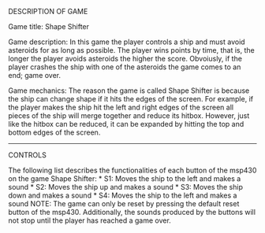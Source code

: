 DESCRIPTION OF GAME

Game title: Shape Shifter

Game description: In this game the player controls a ship 
and must avoid asteroids for as long as possible. The 
player wins points by time, that is, the longer the
player avoids asteroids the higher the score. Obvoiusly,
if the player crashes the ship with one of the asteroids
the game comes to an end; game over.

Game mechanics: The reason the game is called Shape 
Shifter is because the ship can change shape if it hits
the edges of the screen. For example, if the player 
makes the ship hit the left and right edges of the screen
all pieces of the ship will merge together and reduce its 
hitbox. However, just like the hitbox can be reduced, it 
can be expanded by hitting the top and bottom edges of 
the screen. 

---------------------------------------------------------

CONTROLS

The following list describes the functionalities of each
button of the msp430 on the game Shape Shifter:
    * S1: Moves the ship to the left and makes a sound
    * S2: Moves the ship up and makes a sound
    * S3: Moves the ship down and makes a sound
    * S4: Moves the ship to the left and makes a sound
NOTE: The game can only be reset by pressing the default
reset button of the msp430. Additionally, the sounds 
produced by the buttons will not stop until the player 
has reached a game over.
   
